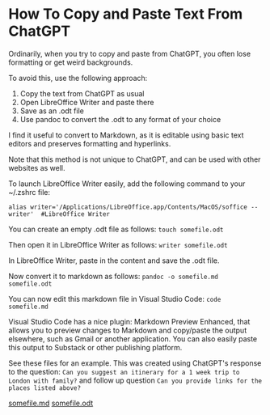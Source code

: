# How To Copy and Paste Text From ChatGPT

Ordinarily, when you try to copy and paste from ChatGPT, you often lose formatting or get weird backgrounds.

To avoid this, use the following approach:

1. Copy the text from ChatGPT as usual
2. Open LibreOffice Writer and paste there
3. Save as an .odt file
4. Use pandoc to convert the .odt to any format of your choice

I find it useful to convert to Markdown, as it is editable using basic text editors and preserves formatting and hyperlinks.

Note that this method is not unique to ChatGPT, and can be used with other websites as well.

To launch LibreOffice Writer easily, add the following command to your ~/.zshrc file:

```
alias writer='/Applications/LibreOffice.app/Contents/MacOS/soffice --writer'  #LibreOffice Writer
```

You can create an empty .odt file as follows:
`touch somefile.odt`

Then open it in LibreOffice Writer as follows:
`writer somefile.odt`

In LibreOffice Writer, paste in the content and save the .odt file.

Now convert it to markdown as follows:
`pandoc -o somefile.md somefile.odt`

You can now edit this markdown file in Visual Studio Code:
`code somefile.md`

Visual Studio Code has a nice plugin: Markdown Preview Enhanced, that allows you to preview changes to Markdown and copy/paste the output elsewhere, such as Gmail or another application. You can also easily paste this output to Substack or other publishing platform.

See these files for an example. This was created using ChatGPT's response to the question: `Can you suggest an itinerary for a 1 week trip to London with family?` and follow up question `Can you provide links for the places listed above?`

[somefile.md](somefile.md)
[somefile.odt](somefile.odt)